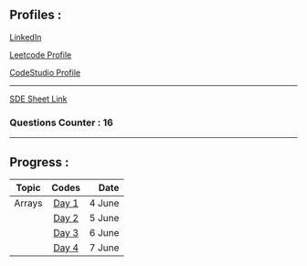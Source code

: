 ## Profiles :

[LinkedIn](https://www.linkedin.com/in/pushkarraja/)

[Leetcode Profile](https://leetcode.com/pushkarraja/)

[CodeStudio Profile](https://www.codingninjas.com/codestudio/profile/d54fc2a7-cce6-4958-ad38-8ce715d58d2e)

---
[SDE Sheet Link](https://takeuforward.org/interviews/strivers-sde-sheet-top-coding-interview-problems/)  

### Questions Counter : 16

---

## Progress :

| Topic           | Codes         | Date         |
| ------------- |:-------------:|-------------:|
| Arrays             |        [Day 1](https://github.com/pushkarraja/SdeSheetChallenge/tree/main/Day%20-%201)       |4 June|
|             |        [Day 2](https://github.com/pushkarraja/SdeSheetChallenge/tree/main/Day%20-%202)       |5 June|
|            |        [Day 3](https://github.com/pushkarraja/SdeSheetChallenge/tree/main/Day%20-%203)   |6 June|
|          |        [Day 4](https://github.com/pushkarraja/SdeSheetChallenge/tree/main/Day%20-%204)   |7 June|
